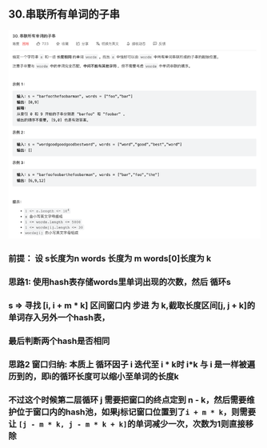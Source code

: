 ## 30.串联所有单词的子串
![img.png](img.png)


### 前提： 设 s长度为n words 长度为 m words[0]长度为 k

### 思路1: 使用hash表存储words里单词出现的次数，然后 循环s
### s => 寻找 [i, i + m * k] 区间窗口内 步进 为 k,截取长度区间[j, j + k]的单词存入另外一个hash表，
### 最后判断两个hash是否相同

### 思路2 窗口归纳: 本质上 循环因子 i 迭代至 i * k时 i*k 与 i 是一样被遍历到的，即i的循环长度可以缩小至单词的长度k
### 不过这个时候第二层循环 j 需要把窗口的终点定到 n - k，然后需要维护位于窗口内的hash池，如果j标记窗口位置到了`i + m * k`，则需要让  `[j - m * k, j - m * k + k]`的单词减少一次，次数为1则直接移除